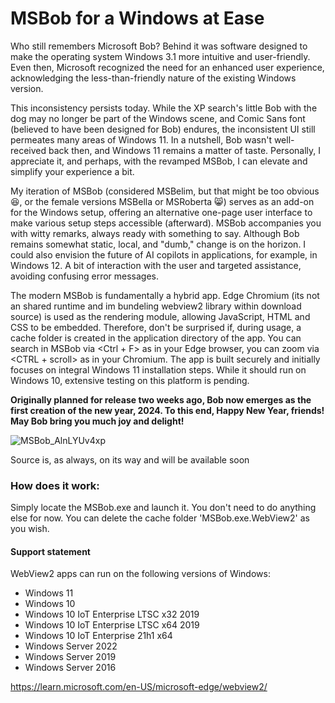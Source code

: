 # MSBob for a Windows at Ease

Who still remembers Microsoft Bob? Behind it was software designed to make the operating system Windows 3.1 more intuitive and user-friendly. Even then, Microsoft recognized the need for an enhanced user experience, acknowledging the less-than-friendly nature of the existing Windows version.

This inconsistency persists today. While the XP search's little Bob with the dog may no longer be part of the Windows scene, and Comic Sans font (believed to have been designed for Bob) endures, the inconsistent UI still permeates many areas of Windows 11. In a nutshell, Bob wasn't well-received back then, and Windows 11 remains a matter of taste. Personally, I appreciate it, and perhaps, with the revamped MSBob, I can elevate and simplify your experience a bit.

My iteration of MSBob (considered MSBelim, but that might be too obvious 😆, or the female versions MSBella or MSRoberta 😸) serves as an add-on for the Windows setup, offering an alternative one-page user interface to make various setup steps accessible (afterward). MSBob accompanies you with witty remarks, always ready with something to say. Although Bob remains somewhat static, local, and "dumb," change is on the horizon. I could also envision the future of AI copilots in applications, for example, in Windows 12. A bit of interaction with the user and targeted assistance, avoiding confusing error messages.

The modern MSBob is fundamentally a hybrid app. Edge Chromium (its not an shared runtime and im bundeling webview2 library within download source) is used as the rendering module, allowing JavaScript, HTML and CSS to be embedded. Therefore, don't be surprised if, during usage, a cache folder is created in the application directory of the app. You can search in MSBob via <Ctrl + F> as in your Edge browser, you can zoom via <CTRL + scroll> as in your Chromium.  The app is built securely and initially focuses on integral Windows 11 installation steps. While it should run on Windows 10, extensive testing on this platform is pending.


**Originally planned for release two weeks ago, Bob now emerges as the first creation of the new year, 2024. To this end, Happy New Year, friends! May Bob bring you much joy and delight!**


![MSBob_AlnLYUv4xp](https://github.com/builtbybel/MSBob/assets/57478606/18e76d7b-bb5d-4fe1-bcba-df1c9919fad7)

Source is, as always, on its way and will be available soon

### How does it work: 
Simply locate the MSBob.exe and launch it. You don't need to do anything else for now. You can delete the cache folder 'MSBob.exe.WebView2' as you wish.

#### Support statement
WebView2 apps can run on the following versions of Windows:

- Windows 11
- Windows 10
- Windows 10 IoT Enterprise LTSC x32 2019
- Windows 10 IoT Enterprise LTSC x64 2019
- Windows 10 IoT Enterprise 21h1 x64
- Windows Server 2022
- Windows Server 2019
- Windows Server 2016

https://learn.microsoft.com/en-US/microsoft-edge/webview2/
